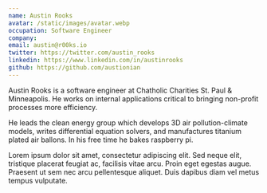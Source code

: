 ```yaml
---
name: Austin Rooks
avatar: /static/images/avatar.webp
occupation: Software Engineer
company:
email: austin@r00ks.io
twitter: https://twitter.com/austin_rooks
linkedin: https://www.linkedin.com/in/austinrooks
github: https://github.com/austionian
---
```


Austin Rooks is a software engineer at Chatholic Charities St. Paul & Minneapolis. He works on internal applications critical to bringing non-profit processes more efficiency.

He leads the clean energy group which develops 3D air pollution-climate models, writes differential equation solvers, and manufactures titanium plated air ballons. In his free time he bakes raspberry pi.

Lorem ipsum dolor sit amet, consectetur adipiscing elit. Sed neque elit, tristique placerat feugiat ac, facilisis vitae arcu. Proin eget egestas augue. Praesent ut sem nec arcu pellentesque aliquet. Duis dapibus diam vel metus tempus vulputate.
